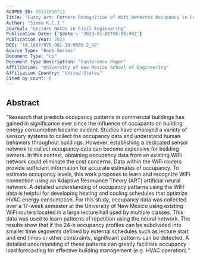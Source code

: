 ```yaml
---
SCOPUS_ID: 85131930713
Title: "Fuzzy Art: Pattern Recognition of Wifi Detected Occupancy in Commercial Buildings"
Author: "Simma K.C.J."
Journal: "Lecture Notes in Civil Engineering"
Publication Date: {'$date': '2023-01-01T00:00:00Z'}
Publication Year: 2023
DOI: "10.1007/978-981-19-0503-2_42"
Source Type: "Book Series"
Document Type: "cp"
Document Type Description: "Conference Paper"
Affiliation: "University of New Mexico School of Engineering"
Affiliation Country: "United States"
Cited by count: 0
---
```


## Abstract
"Research that predicts occupancy patterns in commercial buildings has gained in significance ever since the influence of occupants on building energy consumption became evident. Studies have employed a variety of sensory systems to collect the occupancy data and understand human behaviors throughout buildings. However, establishing a dedicated sensor network to collect occupancy data can become expensive for building owners. In this context, obtaining occupancy data from an existing WiFi network could eliminate the cost concerns. Data within the WiFi routers provide sufficient information for accurate estimates of occupancy. To estimate occupancy levels, this work proposes to learn and recognize WiFi connection using an Adaptive Resonance Theory (ART) artificial neural network. A detailed understanding of occupancy patterns using the WiFi data is helpful for developing heating and cooling schedules that optimize HVAC energy consumption. For this study, occupancy data was collected over a 17-week semester at the University of New Mexico using existing WiFi routers located in a large lecture hall used by multiple classes. This data was used to learn patterns of repetition using the neural network. The results show that if the 24-h occupancy profiles can be subdivided into smaller time segments defined by external schedules such as lecture start and end times or other constraints, significant patterns can be detected. A detailed understanding of these patterns can greatly facilitate occupancy load forecasting for effective building management (e.g. HVAC operation)."
